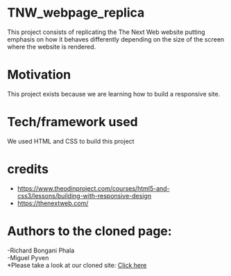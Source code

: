 # TNW_webpage_replica

This project consists of replicating the The Next Web website putting emphasis on how it behaves differently depending on the size of the screen where the website is rendered.

# Motivation

This project exists because we are learning how to build a responsive site.

# Tech/framework used

We used HTML and CSS to build this project

# credits

- https://www.theodinproject.com/courses/html5-and-css3/lessons/building-with-responsive-design
- https://thenextweb.com/

# Authors to the cloned page:
  -Richard  Bongani Phala<br>
  -Miguel Pyven<br>
  *Please take a look at our cloned site:
  <a href="https://rawcdn.githack.com/RichardBongani/TNW_webpage_replica/b59aa26d6674c6b12d6ae9d4b916989fa6f438a7/index.html">Click here</a>
